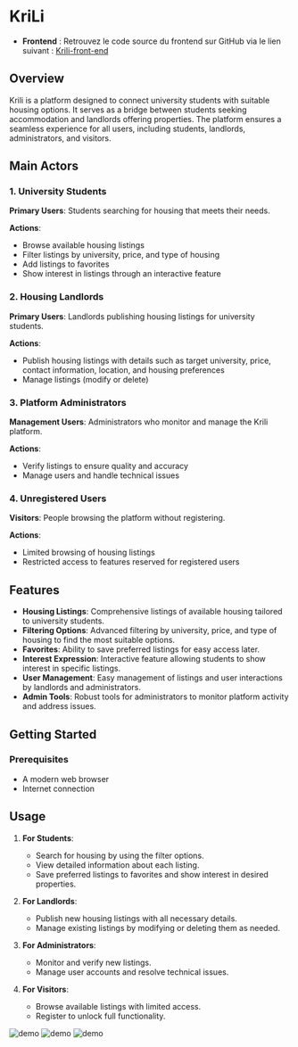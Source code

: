 # KriLi
- **Frontend** : Retrouvez le code source du frontend sur GitHub via le lien suivant : [Krili-front-end](https://github.com/zetatiabdelhakim/Krili-front-end)

## Overview

Krili is a platform designed to connect university students with suitable housing options. It serves as a bridge between students seeking accommodation and landlords offering properties. The platform ensures a seamless experience for all users, including students, landlords, administrators, and visitors.

## Main Actors

### 1. University Students

**Primary Users**: Students searching for housing that meets their needs.

**Actions**:
- Browse available housing listings
- Filter listings by university, price, and type of housing
- Add listings to favorites
- Show interest in listings through an interactive feature

### 2. Housing Landlords

**Primary Users**: Landlords publishing housing listings for university students.

**Actions**:
- Publish housing listings with details such as target university, price, contact information, location, and housing preferences
- Manage listings (modify or delete)

### 3. Platform Administrators

**Management Users**: Administrators who monitor and manage the Krili platform.

**Actions**:
- Verify listings to ensure quality and accuracy
- Manage users and handle technical issues

### 4. Unregistered Users

**Visitors**: People browsing the platform without registering.

**Actions**:
- Limited browsing of housing listings
- Restricted access to features reserved for registered users

## Features

- **Housing Listings**: Comprehensive listings of available housing tailored to university students.
- **Filtering Options**: Advanced filtering by university, price, and type of housing to find the most suitable options.
- **Favorites**: Ability to save preferred listings for easy access later.
- **Interest Expression**: Interactive feature allowing students to show interest in specific listings.
- **User Management**: Easy management of listings and user interactions by landlords and administrators.
- **Admin Tools**: Robust tools for administrators to monitor platform activity and address issues.

## Getting Started

### Prerequisites

- A modern web browser
- Internet connection

## Usage

1. **For Students**:
   - Search for housing by using the filter options.
   - View detailed information about each listing.
   - Save preferred listings to favorites and show interest in desired properties.

2. **For Landlords**:
   - Publish new housing listings with all necessary details.
   - Manage existing listings by modifying or deleting them as needed.

3. **For Administrators**:
   - Monitor and verify new listings.
   - Manage user accounts and resolve technical issues.

4. **For Visitors**:
   - Browse available listings with limited access.
   - Register to unlock full functionality.

![demo](./usecase.png)
![demo](./demo.png)
![demo](./demo2.png)
